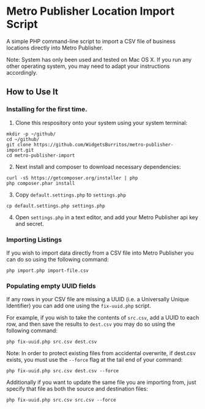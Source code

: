 # Metro Publisher Location Import Script

A simple PHP command-line script to import a CSV file of business locations directly into Metro Publisher.

Note: System has only been used and tested on Mac OS X. If you run any other operating system,
you may need to adapt your instructions accordingly.

## How to Use It

### Installing for the first time.

1. Clone this respository onto your system using your system terminal:

  ```
  mkdir -p ~/github/ 
  cd ~/github/
  git clone https://github.com/WidgetsBurritos/metro-publisher-import.git
  cd metro-publisher-import
  ```
  
2. Next install and composer to download necessary dependencies:
  ```
  curl -sS https://getcomposer.org/installer | php
  php composer.phar install
  ```
  
3. Copy `default.settings.php` to `settings.php`
  ```
  cp default.settings.php settings.php
  ```
  
4. Open `settings.php` in a text editor, and add your Metro Publisher api key and secret.


### Importing Listings

If you wish to import data directly from a CSV file into Metro Publisher you can do so using the following command:

```
php import.php import-file.csv
```

### Populating empty UUID fields

If any rows in your CSV file are missing a UUID (i.e. a Universally Unique Identifier) you can add one using the
`fix-uuid.php` script.

For example, if you wish to take the contents of `src.csv`, add a UUID to each row, and then save the results to
`dest.csv` you may do so using the following command:

```
php fix-uuid.php src.csv dest.csv
```

Note: In order to protect existing files from accidental overwrite, if dest.csv exists, you must use the `--force` flag
at the tail end of your command:

```
php fix-uuid.php src.csv dest.csv --force
```

Additionally if you want to update the same file you are importing from, just specify that file as both the source and
destination files:
```
php fix-uuid.php src.csv src.csv --force
```


